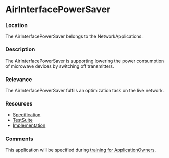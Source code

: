 # AirInterfacePowerSaver

### Location
The AirInterfacePowerSaver belongs to the NetworkApplications.

### Description
The AirInterfacePowerSaver is supporting lowering the power consumption of microwave devices by switching off transmitters.  
 
### Relevance
The AirInterfacePowerSaver fulfils an optimization task on the live network.

### Resources
- [Specification](./spec/)
- [TestSuite](./testing/)
- [Implementation](./server/)

### Comments
This application will be specified during [training for ApplicationOwners](https://gist.github.com/openBackhaul/5aabdbc90257b83b9fe7fc4da059d3cd).
